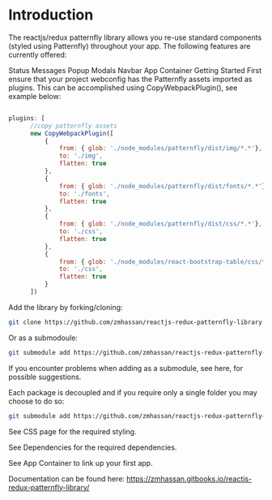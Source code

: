 # Introduction
The reactjs/redux patternfly library allows you re-use standard components (styled using Patternfly) throughout your app. The following features are currently offered:

Status Messages
Popup Modals
Navbar
App Container
Getting Started
First ensure that your project webconfig has the Patternfly assets imported as plugins. This can be accomplished using CopyWebpackPlugin(), see example below:

```javascript

plugins: [
      //copy patternfly assets
      new CopyWebpackPlugin([
          {
              from: { glob: './node_modules/patternfly/dist/img/*.*'},
              to: './img',
              flatten: true
          },
          {
              from: { glob: './node_modules/patternfly/dist/fonts/*.*'},
              to: './fonts',
              flatten: true
          },
          {
              from: { glob: './node_modules/patternfly/dist/css/*.*'},
              to: './css',
              flatten: true
          },
          {
              from: { glob: './node_modules/react-bootstrap-table/css/*.*'},
              to: './css',
              flatten: true
          }
      ])

```

Add the library by forking/cloning:

```bash
git clone https://github.com/zmhassan/reactjs-redux-patternfly-library.git
```
Or as a submodoule:

```bash
git submodule add https://github.com/zmhassan/reactjs-redux-patternfly-library /some/path
```
If you encounter problems when adding as a submodule, see here, for possible suggestions.

Each package is decoupled and if you require only a single folder you may choose to do so:

```bash
git submodule add https://github.com/zmhassan/reactjs-redux-patternfly-library/modal /some/path
```
See CSS page for the required styling.

See Dependencies for the required dependencies.

See App Container to link up your first app.

Documentation can be found here: https://zmhassan.gitbooks.io/reactjs-redux-patternfly-library/
